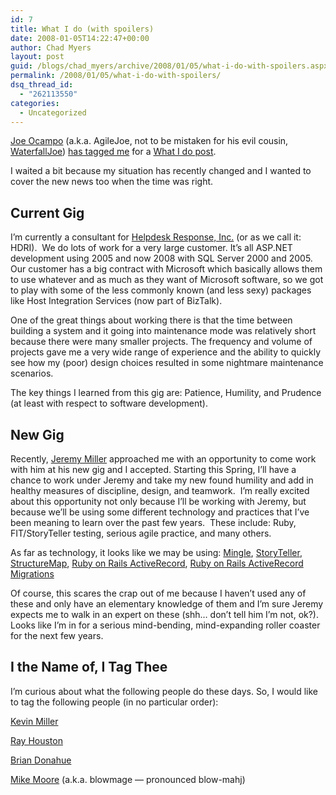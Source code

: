 ```yaml
---
id: 7
title: What I do (with spoilers)
date: 2008-01-05T14:22:47+00:00
author: Chad Myers
layout: post
guid: /blogs/chad_myers/archive/2008/01/05/what-i-do-with-spoilers.aspx
permalink: /2008/01/05/what-i-do-with-spoilers/
dsq_thread_id:
  - "262113550"
categories:
  - Uncategorized
---
```

[Joe Ocampo](http://www.lostechies.com/blogs/joe_ocampo) (a.k.a. AgileJoe, not to be mistaken for his evil cousin, [WaterfallJoe](http://www.waterfall2006.com/)) [has tagged me](http://www.lostechies.com/blogs/joe_ocampo/archive/2007/12/20/what-i-do.aspx) for a [What I do post](http://www.sheysrebellion.net/blog/2007/11/20/what-do-you-do/).

I waited a bit because my situation has recently changed and I wanted to cover the new news too when the time was right.

## Current Gig

I&#8217;m currently a consultant for [Helpdesk Response, Inc.](www.hdri.net) (or as we call it: HDRI).&nbsp; We do lots of work for a very large customer. It&#8217;s all ASP.NET development using 2005 and now 2008 with SQL Server 2000 and 2005.&nbsp; Our customer has a big contract with Microsoft which basically allows them to use whatever and as much as they want of Microsoft software, so we got to play with some of the less commonly known (and less sexy) packages like Host Integration Services (now part of BizTalk).

One of the great things about working there is that the time between building a system and it going into maintenance mode was relatively short because there were many smaller projects. The frequency and volume of projects gave me a very wide range of experience and the ability to quickly see how my (poor) design choices resulted in some nightmare maintenance scenarios.&nbsp; 

The key things I learned from this gig are: Patience, Humility, and Prudence (at least with respect to software development).

## New Gig

Recently, [Jeremy Miller](http://codebetter.com/blogs/jeremy.miller/default.aspx) approached me with an opportunity to come work with him at his new gig and I accepted. Starting this Spring, I&#8217;ll have a chance to work under Jeremy and take my new found humility and add in healthy measures of discipline, design, and teamwork.&nbsp; I&#8217;m really excited about this opportunity not only because I&#8217;ll be working with Jeremy, but because we&#8217;ll be using some different technology and practices that I&#8217;ve been meaning to learn over the past few years.&nbsp; These include: Ruby, FIT/StoryTeller testing, serious agile practice, and many others.

As far as technology, it looks like we may be using: [Mingle](http://studios.thoughtworks.com/mingle-project-intelligence), [StoryTeller](http://storyteller.tigris.org/), [StructureMap](http://structuremap.sourceforge.net/Default.htm), [Ruby on Rails ActiveRecord](http://ar.rubyonrails.com/), [Ruby on Rails ActiveRecord Migrations](http://wiki.rubyonrails.org/rails/pages/ActiveRecordMigration)

Of course, this scares the crap out of me because I haven&#8217;t used any of these and only have an elementary knowledge of them and I&#8217;m sure Jeremy expects me to walk in an expert on these (shh&#8230; don&#8217;t tell him I&#8217;m not, ok?).&nbsp; Looks like I&#8217;m in for a serious mind-bending, mind-expanding roller coaster for the next few years.

## I the Name of, I Tag Thee

I&#8217;m curious about what the following people do these days. So, I would like to tag the following people (in no particular order):

[Kevin Miller](http://blogs.dovetailsoftware.com/blogs/kmiller/)

[Ray Houston](http://www.rayhouston.com/blog)

[Brian Donahue](http://persistall.com)

[Mike Moore](http://www.blowmage.com) (a.k.a. blowmage &#8212; pronounced blow-mahj)